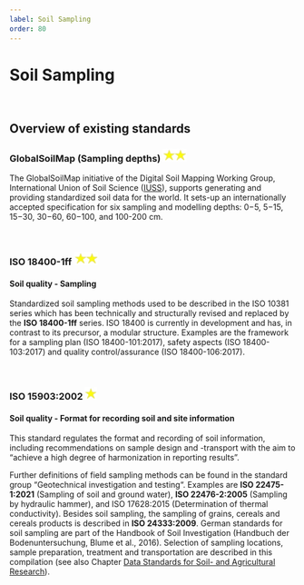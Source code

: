 ```yaml
---
label: Soil Sampling
order: 80
---
```

# Soil Sampling

<br>

## Overview of existing standards

### GlobalSoilMap (Sampling depths) ![](/static/img/two_star.png)

The GlobalSoilMap initiative of the Digital Soil Mapping Working Group, International Union of Soil Science ([IUSS](https://www.iuss.org)),
supports generating and providing standardized soil data for the world. It sets-up an internationally accepted
specification for six sampling and modelling depths: 0−5, 5−15, 15−30, 30−60, 60−100, and 100-200 cm.

<br>

### ISO 18400-1ff ![](/static/img/two_star.png) 
#### Soil quality - Sampling

Standardized soil sampling methods used to be described in the ISO 10381 series which has been technically and
structurally revised and replaced by the **ISO 18400-1ff** series. ISO 18400 is currently in development and has, in
contrast to its precursor, a modular structure. Examples are the framework for a sampling plan (ISO 18400-101:2017),
safety aspects (ISO 18400-103:2017) and quality control/assurance (ISO 18400-106:2017).

<br>

### ISO 15903:2002 ![](/static/img/one_star.png)
#### Soil quality - Format for recording soil and site information

This standard regulates the format and recording of soil information, including
recommendations on sample design and -transport with the aim to “achieve a high degree
of harmonization in reporting results”.


Further definitions of field sampling methods can be found in the standard group
“Geotechnical investigation and testing“. Examples are **ISO 22475-1:2021** (Sampling of soil
and ground water), **ISO 22476-2:2005** (Sampling by hydraulic hammer), and ISO 17628:2015
(Determination of thermal conductivity). Besides soil sampling, the sampling of grains,
cereals and cereals products is described in **ISO 24333:2009**. German standards for soil
sampling are part of the Handbook of Soil Investigation (Handbuch der Bodenuntersuchung,
Blume et al., 2016). Selection of sampling locations, sample preparation, treatment and
transportation are described in this compilation (see also Chapter [Data Standards for Soil- and Agricultural Research](https://zalf-rdm.github.io)).

